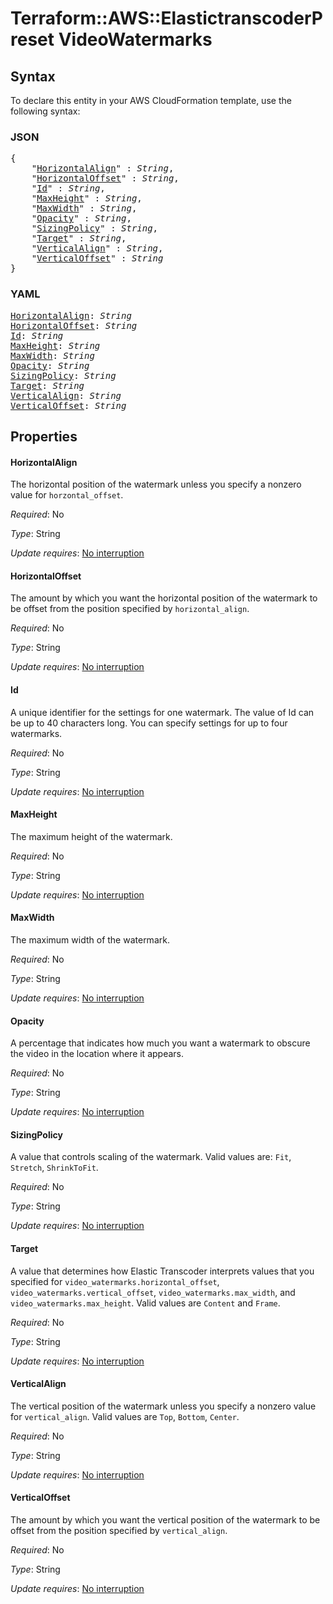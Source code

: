 # Terraform::AWS::ElastictranscoderPreset VideoWatermarks

## Syntax

To declare this entity in your AWS CloudFormation template, use the following syntax:

### JSON

<pre>
{
    "<a href="#horizontalalign" title="HorizontalAlign">HorizontalAlign</a>" : <i>String</i>,
    "<a href="#horizontaloffset" title="HorizontalOffset">HorizontalOffset</a>" : <i>String</i>,
    "<a href="#id" title="Id">Id</a>" : <i>String</i>,
    "<a href="#maxheight" title="MaxHeight">MaxHeight</a>" : <i>String</i>,
    "<a href="#maxwidth" title="MaxWidth">MaxWidth</a>" : <i>String</i>,
    "<a href="#opacity" title="Opacity">Opacity</a>" : <i>String</i>,
    "<a href="#sizingpolicy" title="SizingPolicy">SizingPolicy</a>" : <i>String</i>,
    "<a href="#target" title="Target">Target</a>" : <i>String</i>,
    "<a href="#verticalalign" title="VerticalAlign">VerticalAlign</a>" : <i>String</i>,
    "<a href="#verticaloffset" title="VerticalOffset">VerticalOffset</a>" : <i>String</i>
}
</pre>

### YAML

<pre>
<a href="#horizontalalign" title="HorizontalAlign">HorizontalAlign</a>: <i>String</i>
<a href="#horizontaloffset" title="HorizontalOffset">HorizontalOffset</a>: <i>String</i>
<a href="#id" title="Id">Id</a>: <i>String</i>
<a href="#maxheight" title="MaxHeight">MaxHeight</a>: <i>String</i>
<a href="#maxwidth" title="MaxWidth">MaxWidth</a>: <i>String</i>
<a href="#opacity" title="Opacity">Opacity</a>: <i>String</i>
<a href="#sizingpolicy" title="SizingPolicy">SizingPolicy</a>: <i>String</i>
<a href="#target" title="Target">Target</a>: <i>String</i>
<a href="#verticalalign" title="VerticalAlign">VerticalAlign</a>: <i>String</i>
<a href="#verticaloffset" title="VerticalOffset">VerticalOffset</a>: <i>String</i>
</pre>

## Properties

#### HorizontalAlign

The horizontal position of the watermark unless you specify a nonzero value for `horzontal_offset`.

_Required_: No

_Type_: String

_Update requires_: [No interruption](https://docs.aws.amazon.com/AWSCloudFormation/latest/UserGuide/using-cfn-updating-stacks-update-behaviors.html#update-no-interrupt)

#### HorizontalOffset

The amount by which you want the horizontal position of the watermark to be offset from the position specified by `horizontal_align`.

_Required_: No

_Type_: String

_Update requires_: [No interruption](https://docs.aws.amazon.com/AWSCloudFormation/latest/UserGuide/using-cfn-updating-stacks-update-behaviors.html#update-no-interrupt)

#### Id

A unique identifier for the settings for one watermark. The value of Id can be up to 40 characters long. You can specify settings for up to four watermarks.

_Required_: No

_Type_: String

_Update requires_: [No interruption](https://docs.aws.amazon.com/AWSCloudFormation/latest/UserGuide/using-cfn-updating-stacks-update-behaviors.html#update-no-interrupt)

#### MaxHeight

The maximum height of the watermark.

_Required_: No

_Type_: String

_Update requires_: [No interruption](https://docs.aws.amazon.com/AWSCloudFormation/latest/UserGuide/using-cfn-updating-stacks-update-behaviors.html#update-no-interrupt)

#### MaxWidth

The maximum width of the watermark.

_Required_: No

_Type_: String

_Update requires_: [No interruption](https://docs.aws.amazon.com/AWSCloudFormation/latest/UserGuide/using-cfn-updating-stacks-update-behaviors.html#update-no-interrupt)

#### Opacity

A percentage that indicates how much you want a watermark to obscure the video in the location where it appears.

_Required_: No

_Type_: String

_Update requires_: [No interruption](https://docs.aws.amazon.com/AWSCloudFormation/latest/UserGuide/using-cfn-updating-stacks-update-behaviors.html#update-no-interrupt)

#### SizingPolicy

A value that controls scaling of the watermark. Valid values are: `Fit`, `Stretch`, `ShrinkToFit`.

_Required_: No

_Type_: String

_Update requires_: [No interruption](https://docs.aws.amazon.com/AWSCloudFormation/latest/UserGuide/using-cfn-updating-stacks-update-behaviors.html#update-no-interrupt)

#### Target

A value that determines how Elastic Transcoder interprets values that you specified for `video_watermarks.horizontal_offset`, `video_watermarks.vertical_offset`, `video_watermarks.max_width`, and `video_watermarks.max_height`. Valid values are `Content` and `Frame`.

_Required_: No

_Type_: String

_Update requires_: [No interruption](https://docs.aws.amazon.com/AWSCloudFormation/latest/UserGuide/using-cfn-updating-stacks-update-behaviors.html#update-no-interrupt)

#### VerticalAlign

The vertical position of the watermark unless you specify a nonzero value for `vertical_align`. Valid values are `Top`, `Bottom`, `Center`.

_Required_: No

_Type_: String

_Update requires_: [No interruption](https://docs.aws.amazon.com/AWSCloudFormation/latest/UserGuide/using-cfn-updating-stacks-update-behaviors.html#update-no-interrupt)

#### VerticalOffset

The amount by which you want the vertical position of the watermark to be offset from the position specified by `vertical_align`.

_Required_: No

_Type_: String

_Update requires_: [No interruption](https://docs.aws.amazon.com/AWSCloudFormation/latest/UserGuide/using-cfn-updating-stacks-update-behaviors.html#update-no-interrupt)

